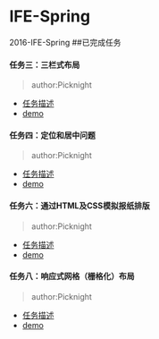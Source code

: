 # IFE-Spring
2016-IFE-Spring
##已完成任务
#### 任务三：三栏式布局
>author:Picknight

* [任务描述](http://ife.baidu.com/task/detail?taskId=3)
* [demo](http://picknight.github.io/IFE-Spring/task_3/index.html)

#### 任务四：定位和居中问题
> author:Picknight

* [任务描述](http://ife.baidu.com/task/detail?taskId=4)
* [demo](http://picknight.github.io/IFE-Spring/task_4/index.html)

#### 任务六：通过HTML及CSS模拟报纸排版
> author:Picknight

* [任务描述](http://ife.baidu.com/task/detail?taskId=6)
* [demo](http://picknight.github.io/IFE-Spring/task_6/index.html)

#### 任务八：响应式网格（栅格化）布局
> author:Picknight

* [任务描述](http://ife.baidu.com/task/detail?taskId=8)
* [demo](http://picknight.github.io/IFE-Spring/task_8/index.html)